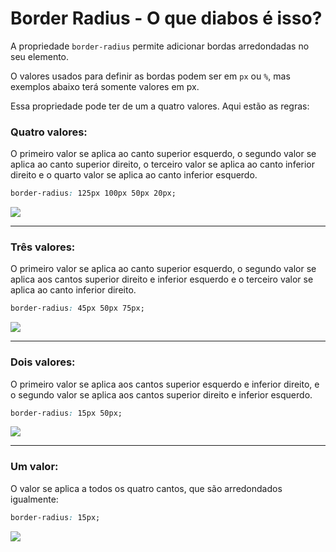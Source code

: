 # Border Radius - O que diabos é isso?

A propriedade `border-radius` permite adicionar bordas arredondadas no seu elemento.

O valores usados para definir as bordas podem ser em `px` ou `%`, mas exemplos abaixo terá somente valores em px.

Essa propriedade pode ter de um a quatro valores. Aqui estão as regras:

### Quatro valores:

O primeiro valor se aplica ao canto superior esquerdo, o segundo valor se aplica ao canto superior direito, o terceiro valor se aplica ao canto inferior direito e o quarto valor se aplica ao canto inferior esquerdo.

```css
border-radius: 125px 100px 50px 20px;
```

<img src="../img/border-radius/border_radius_4_valores.png"><br>

---

### Três valores:

O primeiro valor se aplica ao canto superior esquerdo, o segundo valor se aplica aos cantos superior direito e inferior esquerdo e o terceiro valor se aplica ao canto inferior direito.

```css
border-radius: 45px 50px 75px;
```

<img src="../img/border-radius/border_radius_3_valores.png"><br>

---

### Dois valores:

O primeiro valor se aplica aos cantos superior esquerdo e inferior direito, e o segundo valor se aplica aos cantos superior direito e inferior esquerdo.

```css
border-radius: 15px 50px;
```

<img src="../img/border-radius/border_radius_2_valores.png"><br>

---

### Um valor:

O valor se aplica a todos os quatro cantos, que são arredondados igualmente:

```css
border-radius: 15px;
```

<img src="../img/border-radius/border_radius_1_valor.png"><br>
